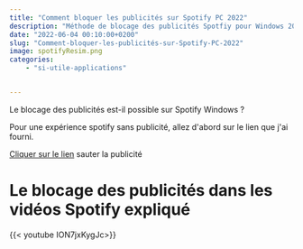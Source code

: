 ```yaml
---
title: "Comment bloquer les publicités sur Spotify PC 2022"
description: "Méthode de blocage des publicités Spotfiy pour Windows 2022"
date: "2022-06-04 00:10:00+0200"
slug: "Comment-bloquer-les-publicités-sur-Spotify-PC-2022"
image: spotifyResim.png
categories: 
    - "si-utile-applications"


---
```


Le blocage des publicités est-il possible sur Spotify Windows ?

Pour une expérience spotify sans publicité, allez d'abord sur le lien que j'ai fourni.

[Cliquer sur le lien](https://bcvc.xyz/Lbi9HV5) sauter la publicité

# Le blocage des publicités dans les vidéos Spotify expliqué 


{{< youtube ION7jxKygJc>}}
